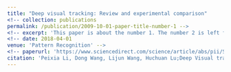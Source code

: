 ```yaml
---
title: "Deep visual tracking: Review and experimental comparison"
<!-- collection: publications
permalink: /publication/2009-10-01-paper-title-number-1 -->
<!-- excerpt: 'This paper is about the number 1. The number 2 is left for future work.' -->
<!-- date: 2018-04-01
venue: 'Pattern Recognition' -->
<!-- paperurl: 'https://www.sciencedirect.com/science/article/abs/pii/S0031320317304612'
citation: 'Peixia Li, Dong Wang, Lijun Wang, Huchuan Lu;Deep Visual tracking: Review and experimental comparison; Pattern Recognition 76, 323-338.' -->
---
```

<!-- This paper is about the number 1. The number 2 is left for future work. -->

<!-- [Download paper here](https://www.sciencedirect.com/science/article/abs/pii/S0031320317304612) -->

